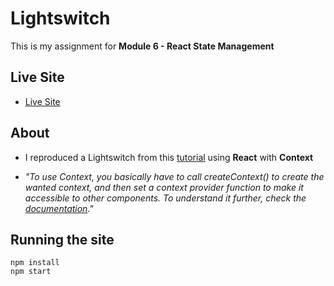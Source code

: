 # Lightswitch

This is my assignment for **Module 6 - React State Management**

## Live Site

- [Live Site](https://lightswitch-one.vercel.app/)

## About

- I reproduced a Lightswitch from this [tutorial](https://medium.com/lets-make-something-up/creating-light-dark-mode-on-a-react-app-with-context-589a5465f639) using **React** with **Context**

- _"To use Context, you basically have to call createContext() to create the wanted context, and then set a context provider function to make it accessible to other components. To understand it further, check the [documentation](https://reactjs.org/docs/context.html#reactcreatecontext)."_

## Running the site

```
npm install
npm start
```
